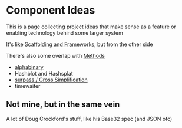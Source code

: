 # Component Ideas

This is a page collecting project ideas that make sense as a feature or enabling technology behind some larger system

It's like [Scaffolding and Frameworks](d78bdabf-6401-489e-a284-51c500826748.md), but from the other side

There's also some overlap with [Methods](9a2890e2-a0fa-4484-9c1e-3c7c7ec4f28a.md)

- [alphabinary](a92da7dd-0bba-44ba-8e5a-743571caab3e.md)
- Hashblot and Hashsplat
- [surpass / Gross Simplification](4abecfee-9100-45f3-9566-4d5234924dd2.md)
- timewaiter

## Not mine, but in the same vein

A lot of Doug Crockford's stuff, like his Base32 spec (and JSON ofc)
